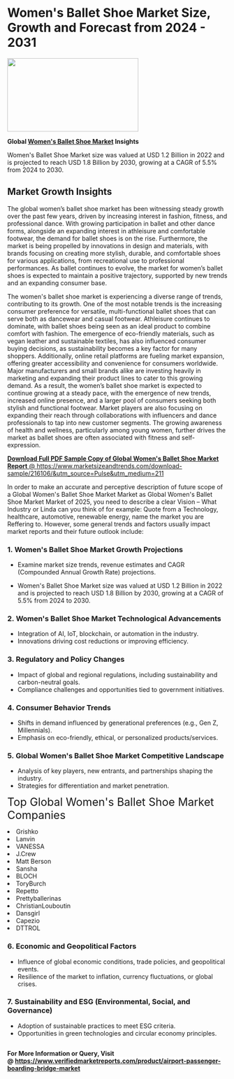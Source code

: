 <H1>Women's Ballet Shoe Market Size, Growth and Forecast from 2024 - 2031</H1><img class="aligncenter size-medium wp-image-584254" src="https://thirdeyenews.in/wp-content/uploads/2024/09/Global-Market-Research-300x168.jpeg" alt="" width="300" height="168" /><p><strong>Global&nbsp;<a href="https://www.marketsizeandtrends.com/download-sample/216106/&amp;utm_source=Pulse&amp;utm_medium=211">Women's Ballet Shoe Market</a> Insights</strong></p><p>Women's Ballet Shoe Market size was valued at USD 1.2 Billion in 2022 and is projected to reach USD 1.8 Billion by 2030, growing at a CAGR of 5.5% from 2024 to 2030.</p><p><h2>Market Growth Insights</h2> <p>The global women’s ballet shoe market has been witnessing steady growth over the past few years, driven by increasing interest in fashion, fitness, and professional dance. With growing participation in ballet and other dance forms, alongside an expanding interest in athleisure and comfortable footwear, the demand for ballet shoes is on the rise. Furthermore, the market is being propelled by innovations in design and materials, with brands focusing on creating more stylish, durable, and comfortable shoes for various applications, from recreational use to professional performances. As ballet continues to evolve, the market for women’s ballet shoes is expected to maintain a positive trajectory, supported by new trends and an expanding consumer base.</p> <p><a href="download_sample_link"></a></p> <p>The women's ballet shoe market is experiencing a diverse range of trends, contributing to its growth. One of the most notable trends is the increasing consumer preference for versatile, multi-functional ballet shoes that can serve both as dancewear and casual footwear. Athleisure continues to dominate, with ballet shoes being seen as an ideal product to combine comfort with fashion. The emergence of eco-friendly materials, such as vegan leather and sustainable textiles, has also influenced consumer buying decisions, as sustainability becomes a key factor for many shoppers. Additionally, online retail platforms are fueling market expansion, offering greater accessibility and convenience for consumers worldwide. Major manufacturers and small brands alike are investing heavily in marketing and expanding their product lines to cater to this growing demand. As a result, the women’s ballet shoe market is expected to continue growing at a steady pace, with the emergence of new trends, increased online presence, and a larger pool of consumers seeking both stylish and functional footwear. Market players are also focusing on expanding their reach through collaborations with influencers and dance professionals to tap into new customer segments. The growing awareness of health and wellness, particularly among young women, further drives the market as ballet shoes are often associated with fitness and self-expression.</p> <p><a href="get_more_link"></p><p><span class=""><strong>Download Full PDF Sample Copy of Global Women's Ballet Shoe Market Report</strong> @ <a href="https://www.marketsizeandtrends.com/download-sample/216106/&amp;utm_source=Pulse&amp;utm_medium=211" target="_blank">https://www.marketsizeandtrends.com/download-sample/216106/&amp;utm_source=Pulse&amp;utm_medium=211</a></span></p><p>In order to make an accurate and perceptive description of future scope of a Global&nbsp;Women's Ballet Shoe Market Market as Global&nbsp;Women's Ballet Shoe Market Market of 2025, you need to describe a clear Vision &ndash; What Industry or Linda can you think of for example: Quote from a Technology, healthcare, automotive, renewable energy, name the market you are Reffering to. However, some general trends and factors usually impact market reports and their future outlook include:</p><h3>1.&nbsp;<strong>Women's Ballet Shoe Market Growth Projections</strong></h3><ul><li>Examine market size trends, revenue estimates and CAGR (Compounded Annual Growth Rate) projections.</li><li><p>Women's Ballet Shoe Market size was valued at USD 1.2 Billion in 2022 and is projected to reach USD 1.8 Billion by 2030, growing at a CAGR of 5.5% from 2024 to 2030.</p></li></ul><h3>2.&nbsp;<strong>Women's Ballet Shoe Market Technological Advancements</strong></h3><ul><li>Integration of AI, IoT, blockchain, or automation in the industry.</li><li>Innovations driving cost reductions or improving efficiency.</li></ul><h3>3.&nbsp;<strong>Regulatory and Policy Changes</strong></h3><ul><li>Impact of global and regional regulations, including sustainability and carbon-neutral goals.</li><li>Compliance challenges and opportunities tied to government initiatives.</li></ul><h3>4.&nbsp;<strong>Consumer Behavior Trends</strong></h3><ul><li>Shifts in demand influenced by generational preferences (e.g., Gen Z, Millennials).</li><li>Emphasis on eco-friendly, ethical, or personalized products/services.</li></ul><h3>5.&nbsp;<strong>Global Women's Ballet Shoe Market Competitive Landscape</strong></h3><ul><li>Analysis of key players, new entrants, and partnerships shaping the industry.</li><li>Strategies for differentiation and market penetration.</li></ul><p data-pm-slice="1 1 []"><span style="color: inherit; font-family: inherit; font-size: 25px;">Top Global Women's Ballet Shoe Market Companies</span></p><div class="" data-test-id=""><p><li>Grishko</li><li> Lanvin</li><li> VANESSA</li><li> J.Crew</li><li> Matt Berson</li><li> Sansha</li><li> BLOCH</li><li> ToryBurch</li><li> Repetto</li><li> Prettyballerinas</li><li> ChristianLouboutin</li><li> Dansgirl</li><li> Capezio</li><li> DTTROL</li></p></div><h3>6.&nbsp;<strong>Economic and Geopolitical Factors</strong></h3><ul><li>Influence of global economic conditions, trade policies, and geopolitical events.</li><li>Resilience of the market to inflation, currency fluctuations, or global crises.</li></ul><h3>7.&nbsp;<strong>Sustainability and ESG (Environmental, Social, and Governance)</strong></h3><ul><li>Adoption of sustainable practices to meet ESG criteria.</li><li>Opportunities in green technologies and circular economy principles.</li></ul><h2><strong style="font-size: 14px;">For More Information or Query, Visit @&nbsp;</strong><a style="background-color: #ffffff; font-size: 14px;" href="https://www.marketsizeandtrends.com/report/women-s-ballet-shoe-market/" target="_blank">https://www.verifiedmarketreports.com/product/airport-passenger-boarding-bridge-market</a></h2>
